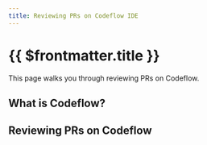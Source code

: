 ```yaml
---
title: Reviewing PRs on Codeflow IDE
---
```


# {{ $frontmatter.title }}

This page walks you through reviewing PRs on Codeflow.

## What is Codeflow?

## Reviewing PRs on Codeflow
<!-- steps with screenshots -->